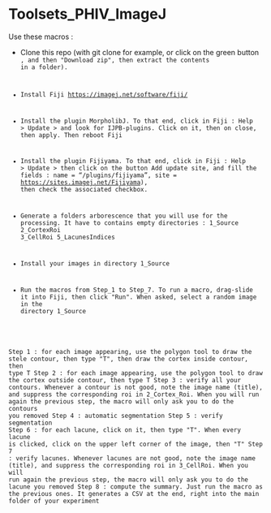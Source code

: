 # Toolsets_PHIV_ImageJ

Use these macros :
* Clone this repo (with git clone for example, or click on the green button <Code>, and then "Download zip", then extract the contents in a folder). 

* Install Fiji https://imagej.net/software/fiji/

* Install the plugin MorpholibJ. To that end, click in Fiji : Help > Update > and look for IJPB-plugins. Click on it, then on close, then apply. Then reboot Fiji

* Install the plugin Fijiyama. To that end, click in Fiji : Help > Update > then click on the button Add update site, and fill the fields : name = “/plugins/fijiyama”, site = https://sites.imagej.net/Fijiyama), then check the associated checkbox.

  
* Generate a folders arborescence that you will use for the processing. It have to contains empty directories :
1_Source
2_CortexRoi
3_CellRoi
5_LacunesIndices

* Install your images in directory 1_Source

* Run the macros from Step_1 to Step_7. To run a macro, drag-slide it into Fiji, then click "Run". When asked, select a random image in the directory 1_Source

Step 1 : for each image appearing, use the polygon tool to draw the stele contour, then type "T", then draw the cortex inside contour, then type T
Step 2 : for each image appearing, use the polygon tool to draw the cortex outside contour, then type T
Step 3 : verify all your contours. Whenever a contour is not good, note the image name (title), and suppress the corresponding roi in 2_Cortex_Roi. When you will run again the previous step, the macro will only ask you to do the contours you removed
Step 4 : automatic segmentation
Step 5 : verify segmentation
Step 6 : for each lacune, click on it, then type "T". When every lacune is clicked, click on the upper left corner of the image, then "T"
Step 7 : verify lacunes. Whenever lacunes are not good, note the image name (title), and suppress the corresponding roi in 3_CellRoi. When you will run again the previous step, the macro will only ask you to do the lacune you removed
Step 8 : compute the summary. Just run the macro as the previous ones. It generates a CSV at the end, right into the main folder of your experiment
  

